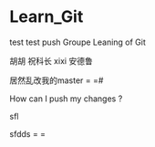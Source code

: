 # Learn_Git
test
test push 
Groupe Leaning of Git

胡胡
祝科长
xixi
安德鲁

居然乱改我的master = =#

How can I push my changes ?

sfl

sfdds
= =
